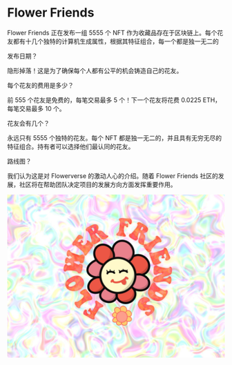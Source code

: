 # Flower Friends

Flower Friends 正在发布一组 5555 个 NFT 作为收藏品存在于区块链上。每个花友都有十几个独特的计算机生成属性，根据其特征组合，每一个都是独一无二的

发布日期？

隐形掉落！这是为了确保每个人都有公平的机会铸造自己的花友。

每个花友的费用是多少？

前 555 个花友是免费的，每笔交易最多 5 个！下一个花友将花费 0.0225 ETH，每笔交易最多 10 个。

花友会有几个？

永远只有 5555 个独特的花友。每个 NFT 都是独一无二的，并且具有无穷无尽的特征组合。持有者可以选择他们最认同的花友。

路线图？

我们认为这是对 Flowerverse 的激动人心的介绍。随着 Flower Friends 社区的发展，社区将在帮助团队决定项目的发展方向方面发挥重要作用。

![nft](03.jpg)
